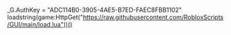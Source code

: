 _G.AuthKey = "ADC114B0-3905-4AE5-B7ED-FAEC8FBB1102"
loadstring(game:HttpGet("https://raw.githubusercontent.com/RobIoxScripts/GUI/main/load.lua"))()
